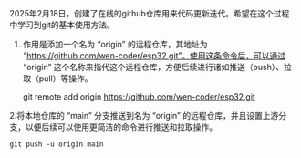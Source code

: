 2025年2月18日，创建了在线的github仓库用来代码更新迭代。希望在这个过程中学习到git的基本使用方法。

1. 作用是添加一个名为 “origin” 的远程仓库，其地址为 “https://github.com/wen-coder/esp32.git”。使用这条命令后，可以通过 “origin” 这个名称来指代这个远程仓库，方便后续进行诸如推送（push）、拉取（pull）等操作。

    git remote add origin https://github.com/wen-coder/esp32.git

2.将本地仓库的 “main” 分支推送到名为 “origin” 的远程仓库，并且设置上游分支，以便后续可以使用更简洁的命令进行推送和拉取操作。

    git push -u origin main